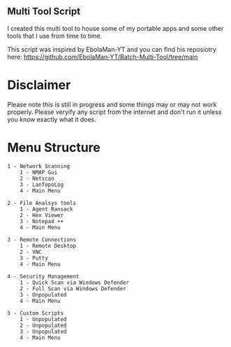 ## Multi Tool Script

I created this multi tool to house some of my portable apps and some other tools that I use from time to time.

This script was inspired by EbolaMan-YT and you can find his reposiotry here: https://github.com/EbolaMan-YT/Batch-Multi-Tool/tree/main

# Disclaimer
Please note this is still in progress and some things may or may not work properly.  Please veryify any script from the internet and don't run it unless you know exactly what it does.

# Menu Structure

~~~
1 - Network Scanning
	1 - NMAP Gui
	2 - Netscan
	3 - LanTopoLog
	4 - Main Menu
	
2 - File Analsys tools
	1 - Agent Ransack
	2 - Hex Viewer
	3 - Notepad ++
	4 - Main Menu

3 - Remote Connections
	1 - Remote Desktop
	2 - VNC
	3 - Putty
	4 - Main Menu

4 - Security Management
	1 - Quick Scan via Windows Defender
	2 - Full Scan via Windows Defender
	3 - Unpopulated
	4 - Main Menu

5 - Custom Scripts
	1 - Unpopulated
	2 - Unpopulated
	3 - Unpopulated
	4 - Main Menu
~~~
